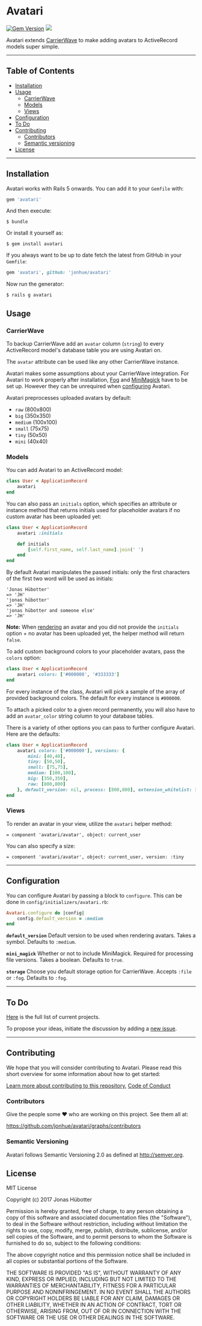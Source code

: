 # Avatari

[![Gem Version](https://badge.fury.io/rb/avatari.svg)](https://badge.fury.io/rb/avatari) <img src="https://travis-ci.org/jonhue/avatari.svg?branch=master" />

Avatari extends [CarrierWave](https://github.com/carrierwaveuploader/carrierwave) to make adding avatars to ActiveRecord models super simple.

---

## Table of Contents

* [Installation](#installation)
* [Usage](#usage)
    * [CarrierWave](#carrierwave)
    * [Models](#models)
    * [Views](#views)
* [Configuration](#configuration)
* [To Do](#to-do)
* [Contributing](#contributing)
    * [Contributors](#contributors)
    * [Semantic versioning](#semantic-versioning)
* [License](#license)

---

## Installation

Avatari works with Rails 5 onwards. You can add it to your `Gemfile` with:

```ruby
gem 'avatari'
```

And then execute:

    $ bundle

Or install it yourself as:

    $ gem install avatari

If you always want to be up to date fetch the latest from GitHub in your `Gemfile`:

```ruby
gem 'avatari', github: 'jonhue/avatari'
```

Now run the generator:

    $ rails g avatari

## Usage

### CarrierWave

To backup CarrierWave add an `avatar` column (`string`) to every ActiveRecord model's database table you are using Avatari on.

The `avatar` attribute can be used like any other CarrierWave instance.

Avatari makes some assumptions about your CarrierWave integration. For Avatari to work properly after installation, [Fog](https://github.com/carrierwaveuploader/carrierwave#fog) and [MiniMagick](https://github.com/minimagick/minimagick) have to be set up. However they can be unrequired when [configuring](#configuration) Avatari.

Avatari preprocesses uploaded avatars by default:

* `raw` (800x800)
* `big` (350x350)
* `medium` (100x100)
* `small` (75x75)
* `tiny` (50x50)
* `mini` (40x40)

### Models

You can add Avatari to an ActiveRecord model:

```ruby
class User < ApplicationRecord
    avatari
end
```

You can also pass an `initials` option, which specifies an attribute or instance method that returns initials used for placeholder avatars if no custom avatar has been uploaded yet:

```ruby
class User < ApplicationRecord
    avatari :initials

    def initials
        [self.first_name, self.last_name].join(' ')
    end
end
```

By default Avatari manipulates the passed initials: only the first characters of the first two word will be used as initials:

```
'Jonas Hübotter'
=> 'JH'
'jonas hübotter'
=> 'JH'
'jonas hübotter and someone else'
=> 'JH'
```

**Note:** When [rendering](#views) an avatar and you did not provide the `initials` option + no avatar has been uploaded yet, the helper method will return `false`.

To add custom background colors to your placeholder avatars, pass the `colors` option:

```ruby
class User < ApplicationRecord
    avatari colors: ['#000000', '#333333']
end
```

For every instance of the class, Avatari will pick a sample of the array of provided background colors. The default for every instance is `#000000`.

To attach a picked color to a given record permanently, you will also have to add an `avatar_color` string column to your database tables.

There is a variety of other options you can pass to further configure Avatari. Here are the defaults:

```ruby
class User < ApplicationRecord
    avatari colors: ['#000000'], versions: {
        mini: [40,40],
        tiny: [50,50],
        small: [75,75],
        medium: [100,100],
        big: [350,350],
        raw: [800,800]
    }, default_version: nil, process: [800,800], extension_whitelist: ['jpg','jpeg','png']
end
```

### Views

To render an avatar in your view, utilize the `avatari` helper method:

```haml
= component 'avatari/avatar', object: current_user
```

You can also specify a size:

```haml
= component 'avatari/avatar', object: current_user, version: :tiny
```

---

## Configuration

You can configure Avatari by passing a block to `configure`. This can be done in `config/initializers/avatari.rb`:

```ruby
Avatari.configure do |config|
    config.default_version = :medium
end
```

**`default_version`** Default version to be used when rendering avatars. Takes a symbol. Defaults to `:medium`.

**`mini_magick`** Whether or not to include MiniMagick. Required for processing file versions. Takes a boolean. Defaults to `true`.

**`storage`** Choose you default storage option for CarrierWave. Accepts `:file` or `:fog`. Defaults to `:fog`.

---

## To Do

[Here](https://github.com/jonhue/avatari/projects/1) is the full list of current projects.

To propose your ideas, initiate the discussion by adding a [new issue](https://github.com/jonhue/avatari/issues/new).

---

## Contributing

We hope that you will consider contributing to Avatari. Please read this short overview for some information about how to get started:

[Learn more about contributing to this repository](CONTRIBUTING.md), [Code of Conduct](CODE_OF_CONDUCT.md)

### Contributors

Give the people some :heart: who are working on this project. See them all at:

https://github.com/jonhue/avatari/graphs/contributors

### Semantic Versioning

Avatari follows Semantic Versioning 2.0 as defined at http://semver.org.

## License

MIT License

Copyright (c) 2017 Jonas Hübotter

Permission is hereby granted, free of charge, to any person obtaining a copy
of this software and associated documentation files (the "Software"), to deal
in the Software without restriction, including without limitation the rights
to use, copy, modify, merge, publish, distribute, sublicense, and/or sell
copies of the Software, and to permit persons to whom the Software is
furnished to do so, subject to the following conditions:

The above copyright notice and this permission notice shall be included in all
copies or substantial portions of the Software.

THE SOFTWARE IS PROVIDED "AS IS", WITHOUT WARRANTY OF ANY KIND, EXPRESS OR
IMPLIED, INCLUDING BUT NOT LIMITED TO THE WARRANTIES OF MERCHANTABILITY,
FITNESS FOR A PARTICULAR PURPOSE AND NONINFRINGEMENT. IN NO EVENT SHALL THE
AUTHORS OR COPYRIGHT HOLDERS BE LIABLE FOR ANY CLAIM, DAMAGES OR OTHER
LIABILITY, WHETHER IN AN ACTION OF CONTRACT, TORT OR OTHERWISE, ARISING FROM,
OUT OF OR IN CONNECTION WITH THE SOFTWARE OR THE USE OR OTHER DEALINGS IN THE
SOFTWARE.
